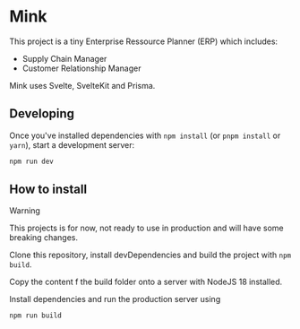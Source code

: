 # Mink

This project is a tiny Enterprise Ressource Planner (ERP) which includes:

- Supply Chain Manager
- Customer Relationship Manager

Mink uses Svelte, SvelteKit and Prisma.

## Developing

Once you've installed dependencies with `npm install` (or `pnpm install` or `yarn`), start a development server:

```bash
npm run dev
```

## How to install

> [!WARNING]
> This projects is for now, not ready to use in production and will have some breaking changes.

Clone this repository, install devDependencies and build the project with `npm build`.

Copy the content f the build folder onto a server with NodeJS 18 installed.

Install dependencies and run the production server using

```bash
npm run build
```
